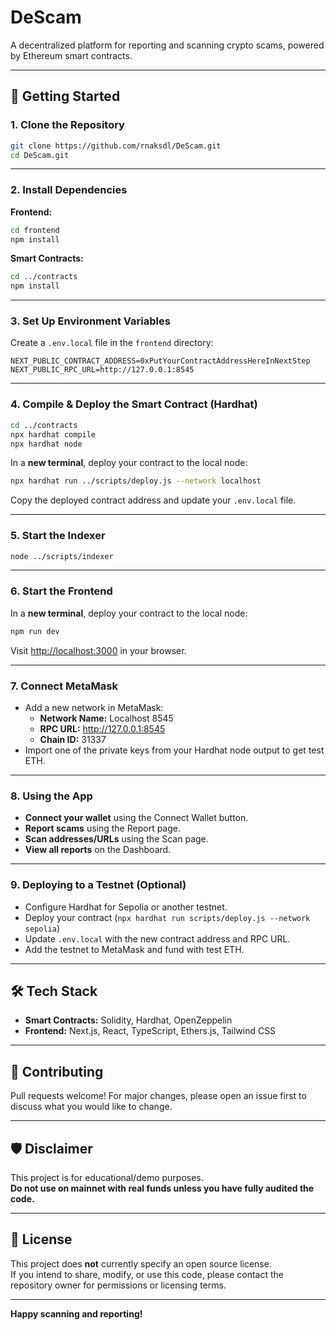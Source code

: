# DeScam

A decentralized platform for reporting and scanning crypto scams, powered by Ethereum smart contracts.

---

## 🚀 Getting Started

### 1. **Clone the Repository**

```bash
git clone https://github.com/rnaksdl/DeScam.git
cd DeScam.git
```

---

### 2. **Install Dependencies**

**Frontend:**
```bash
cd frontend
npm install
```

**Smart Contracts:**
```bash
cd ../contracts
npm install
```

---

### 3. **Set Up Environment Variables**

Create a `.env.local` file in the `frontend` directory:

```
NEXT_PUBLIC_CONTRACT_ADDRESS=0xPutYourContractAddressHereInNextStep
NEXT_PUBLIC_RPC_URL=http://127.0.0.1:8545
```

---

### 4. **Compile & Deploy the Smart Contract (Hardhat)**

```bash
cd ../contracts
npx hardhat compile
npx hardhat node
```

In a **new terminal**, deploy your contract to the local node:
```bash
npx hardhat run ../scripts/deploy.js --network localhost
```

Copy the deployed contract address and update your `.env.local` file.


---


### 5. **Start the Indexer**
```bash
node ../scripts/indexer
```

---



### 6. **Start the Frontend**
In a **new terminal**, deploy your contract to the local node:

```bash
npm run dev
```
Visit [http://localhost:3000](http://localhost:3000) in your browser.

---

### 7. **Connect MetaMask**

- Add a new network in MetaMask:
    - **Network Name:** Localhost 8545
    - **RPC URL:** http://127.0.0.1:8545
    - **Chain ID:** 31337
- Import one of the private keys from your Hardhat node output to get test ETH.

---

### 8. **Using the App**

- **Connect your wallet** using the Connect Wallet button.
- **Report scams** using the Report page.
- **Scan addresses/URLs** using the Scan page.
- **View all reports** on the Dashboard.

---

### 9. **Deploying to a Testnet (Optional)**

- Configure Hardhat for Sepolia or another testnet.
- Deploy your contract (`npx hardhat run scripts/deploy.js --network sepolia`)
- Update `.env.local` with the new contract address and RPC URL.
- Add the testnet to MetaMask and fund with test ETH.

---

## 🛠 Tech Stack

- **Smart Contracts:** Solidity, Hardhat, OpenZeppelin
- **Frontend:** Next.js, React, TypeScript, Ethers.js, Tailwind CSS

---

## 🙏 Contributing

Pull requests welcome! For major changes, please open an issue first to discuss what you would like to change.

---

## 🛡️ Disclaimer

This project is for educational/demo purposes.  
**Do not use on mainnet with real funds unless you have fully audited the code.**

---

## 📄 License

This project does **not** currently specify an open source license.  
If you intend to share, modify, or use this code, please contact the repository owner for permissions or licensing terms.

---

**Happy scanning and reporting!**
